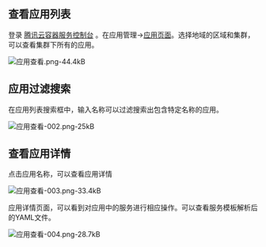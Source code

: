 ﻿## 查看应用列表

登录 [腾讯云容器服务控制台](https://console.cloud.tencent.com/ccs) 。在应用管理->[应用页面][1]。选择地域的区域和集群，可以查看集群下所有的应用。

![应用查看.png-44.4kB][2]

## 应用过滤搜索

在应用列表搜索框中，输入名称可以过滤搜索出包含特定名称的应用。

![应用查看-002.png-25kB][3]

## 查看应用详情

点击应用名称，可以查看应用详情

![应用查看-003.png-33.4kB][4]

应用详情页面，可以看到对应用中的服务进行相应操作。可以查看服务模板解析后的YAML文件。

![应用查看-004.png-28.7kB][5]


  [1]: https://console.cloud.tencent.com/ccs/application
  [2]: https://mc.qcloudimg.com/static/img/7cf3348cbad0f56c70c9f9dfeebc97ee/image.png
  [3]: https://mc.qcloudimg.com/static/img/6472c73125935b057b0ae50181b1ca3c/image.png
  [4]: https://mc.qcloudimg.com/static/img/c939f078d3c725d90bf093ed09596a0e/image.png
  [5]: https://mc.qcloudimg.com/static/img/d0b72acd68974fcd856f2612e89d723c/image.png
  
  
  


